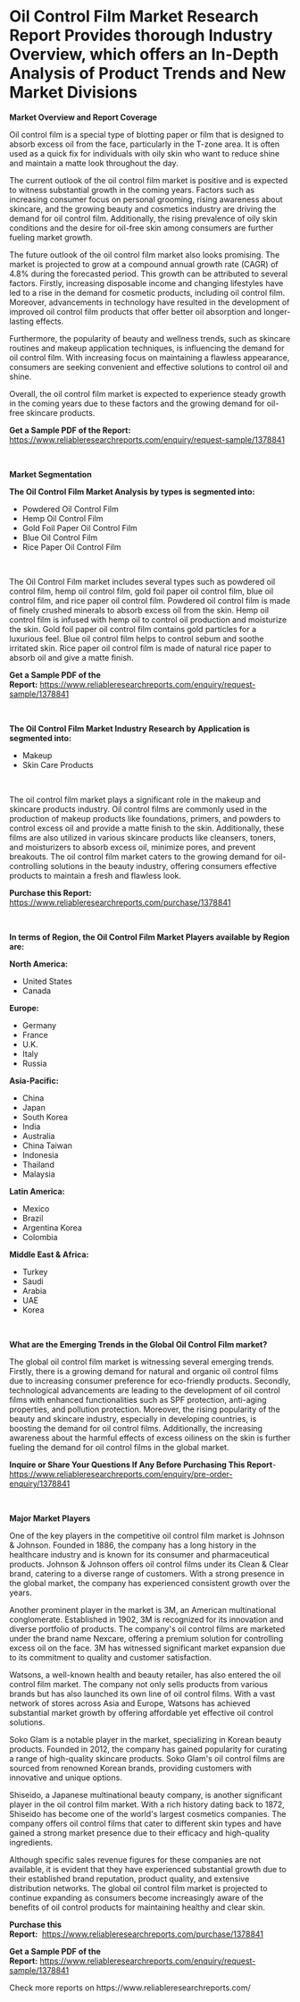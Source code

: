 <p><h1>Oil Control Film Market Research Report Provides thorough Industry Overview, which offers an In-Depth Analysis of Product Trends and New Market Divisions</h1></p><p><strong>Market Overview and Report Coverage</strong></p>
<p><p>Oil control film is a special type of blotting paper or film that is designed to absorb excess oil from the face, particularly in the T-zone area. It is often used as a quick fix for individuals with oily skin who want to reduce shine and maintain a matte look throughout the day.</p><p>The current outlook of the oil control film market is positive and is expected to witness substantial growth in the coming years. Factors such as increasing consumer focus on personal grooming, rising awareness about skincare, and the growing beauty and cosmetics industry are driving the demand for oil control film. Additionally, the rising prevalence of oily skin conditions and the desire for oil-free skin among consumers are further fueling market growth.</p><p>The future outlook of the oil control film market also looks promising. The market is projected to grow at a compound annual growth rate (CAGR) of 4.8% during the forecasted period. This growth can be attributed to several factors. Firstly, increasing disposable income and changing lifestyles have led to a rise in the demand for cosmetic products, including oil control film. Moreover, advancements in technology have resulted in the development of improved oil control film products that offer better oil absorption and longer-lasting effects. </p><p>Furthermore, the popularity of beauty and wellness trends, such as skincare routines and makeup application techniques, is influencing the demand for oil control film. With increasing focus on maintaining a flawless appearance, consumers are seeking convenient and effective solutions to control oil and shine.</p><p>Overall, the oil control film market is expected to experience steady growth in the coming years due to these factors and the growing demand for oil-free skincare products.</p></p>
<p><strong>Get a Sample PDF of the Report:</strong> <a href="https://www.reliableresearchreports.com/enquiry/request-sample/1378841">https://www.reliableresearchreports.com/enquiry/request-sample/1378841</a></p>
<p>&nbsp;</p>
<p><strong>Market Segmentation</strong></p>
<p><strong>The Oil Control Film Market Analysis by types is segmented into:</strong></p>
<p><ul><li>Powdered Oil Control Film</li><li>Hemp Oil Control Film</li><li>Gold Foil Paper Oil Control Film</li><li>Blue Oil Control Film</li><li>Rice Paper Oil Control Film</li></ul></p>
<p>&nbsp;</p>
<p><p>The Oil Control Film market includes several types such as powdered oil control film, hemp oil control film, gold foil paper oil control film, blue oil control film, and rice paper oil control film. Powdered oil control film is made of finely crushed minerals to absorb excess oil from the skin. Hemp oil control film is infused with hemp oil to control oil production and moisturize the skin. Gold foil paper oil control film contains gold particles for a luxurious feel. Blue oil control film helps to control sebum and soothe irritated skin. Rice paper oil control film is made of natural rice paper to absorb oil and give a matte finish.</p></p>
<p><strong>Get a Sample PDF of the Report:</strong>&nbsp;<a href="https://www.reliableresearchreports.com/enquiry/request-sample/1378841">https://www.reliableresearchreports.com/enquiry/request-sample/1378841</a></p>
<p>&nbsp;</p>
<p><strong>The Oil Control Film Market Industry Research by Application is segmented into:</strong></p>
<p><ul><li>Makeup</li><li>Skin Care Products</li></ul></p>
<p>&nbsp;</p>
<p><p>The oil control film market plays a significant role in the makeup and skincare products industry. Oil control films are commonly used in the production of makeup products like foundations, primers, and powders to control excess oil and provide a matte finish to the skin. Additionally, these films are also utilized in various skincare products like cleansers, toners, and moisturizers to absorb excess oil, minimize pores, and prevent breakouts. The oil control film market caters to the growing demand for oil-controlling solutions in the beauty industry, offering consumers effective products to maintain a fresh and flawless look.</p></p>
<p><strong>Purchase this Report:</strong>&nbsp; <a href="https://www.reliableresearchreports.com/purchase/1378841">https://www.reliableresearchreports.com/purchase/1378841</a></p>
<p>&nbsp;</p>
<p><strong>In terms of Region, the Oil Control Film Market Players available by Region are:</strong></p>
<p>
    <p> <strong> North America: </strong>
        <ul>
            <li>United States</li>
            <li>Canada</li>
        </ul>
        </p> 
    <p> <strong> Europe: </strong>
        <ul>
            <li>Germany</li>
            <li>France</li>
            <li>U.K.</li>
            <li>Italy</li>
            <li>Russia</li>
        </ul>
        </p> 
    <p> <strong> Asia-Pacific: </strong>
        <ul>
            <li>China</li>
            <li>Japan</li>
            <li>South Korea</li>
            <li>India</li>
            <li>Australia</li>
            <li>China Taiwan</li>
            <li>Indonesia</li>
            <li>Thailand</li>
            <li>Malaysia</li>
        </ul>
        </p> 
    <p> <strong> Latin America: </strong>
        <ul>
            <li>Mexico</li>
            <li>Brazil</li>
            <li>Argentina Korea</li>
            <li>Colombia</li>
        </ul>
        </p> 
    <p> <strong> Middle East & Africa: </strong>
        <ul>
            <li>Turkey</li>
            <li>Saudi</li>
            <li>Arabia</li>
            <li>UAE</li>
            <li>Korea</li>
        </ul>
    </p>
    </p>
<p>&nbsp;</p>
<p><strong>What are the Emerging Trends in the Global Oil Control Film market?</strong></p>
<p><p>The global oil control film market is witnessing several emerging trends. Firstly, there is a growing demand for natural and organic oil control films due to increasing consumer preference for eco-friendly products. Secondly, technological advancements are leading to the development of oil control films with enhanced functionalities such as SPF protection, anti-aging properties, and pollution protection. Moreover, the rising popularity of the beauty and skincare industry, especially in developing countries, is boosting the demand for oil control films. Additionally, the increasing awareness about the harmful effects of excess oiliness on the skin is further fueling the demand for oil control films in the global market.</p></p>
<p><strong>Inquire or Share Your Questions If Any Before Purchasing This Report</strong>- <a href="https://www.reliableresearchreports.com/enquiry/pre-order-enquiry/1378841">https://www.reliableresearchreports.com/enquiry/pre-order-enquiry/1378841</a></p>
<p>&nbsp;</p>
<p><strong>Major Market Players</strong></p>
<p><p>One of the key players in the competitive oil control film market is Johnson & Johnson. Founded in 1886, the company has a long history in the healthcare industry and is known for its consumer and pharmaceutical products. Johnson & Johnson offers oil control films under its Clean & Clear brand, catering to a diverse range of customers. With a strong presence in the global market, the company has experienced consistent growth over the years.</p><p>Another prominent player in the market is 3M, an American multinational conglomerate. Established in 1902, 3M is recognized for its innovation and diverse portfolio of products. The company's oil control films are marketed under the brand name Nexcare, offering a premium solution for controlling excess oil on the face. 3M has witnessed significant market expansion due to its commitment to quality and customer satisfaction.</p><p>Watsons, a well-known health and beauty retailer, has also entered the oil control film market. The company not only sells products from various brands but has also launched its own line of oil control films. With a vast network of stores across Asia and Europe, Watsons has achieved substantial market growth by offering affordable yet effective oil control solutions.</p><p>Soko Glam is a notable player in the market, specializing in Korean beauty products. Founded in 2012, the company has gained popularity for curating a range of high-quality skincare products. Soko Glam's oil control films are sourced from renowned Korean brands, providing customers with innovative and unique options.</p><p>Shiseido, a Japanese multinational beauty company, is another significant player in the oil control film market. With a rich history dating back to 1872, Shiseido has become one of the world's largest cosmetics companies. The company offers oil control films that cater to different skin types and have gained a strong market presence due to their efficacy and high-quality ingredients.</p><p>Although specific sales revenue figures for these companies are not available, it is evident that they have experienced substantial growth due to their established brand reputation, product quality, and extensive distribution networks. The global oil control film market is projected to continue expanding as consumers become increasingly aware of the benefits of oil control products for maintaining healthy and clear skin.</p></p>
<p><strong>Purchase this Report:</strong>&nbsp;&nbsp;<a href="https://www.reliableresearchreports.com/purchase/1378841">https://www.reliableresearchreports.com/purchase/1378841</a></p>
<p></p>
<p><strong>Get a Sample PDF of the Report:</strong>&nbsp;<a href="https://www.reliableresearchreports.com/enquiry/request-sample/1378841">https://www.reliableresearchreports.com/enquiry/request-sample/1378841</a></p>
<p>Check more reports on https://www.reliableresearchreports.com/</p>